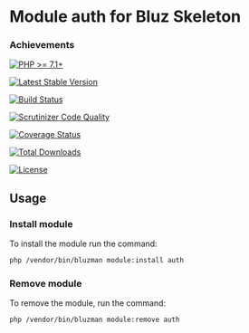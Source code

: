 # Module auth for Bluz Skeleton

### Achievements

[![PHP >= 7.1+](https://img.shields.io/packagist/php-v/bluzphp/module-auth.svg?style=flat)](https://php.net/)

[![Latest Stable Version](https://img.shields.io/packagist/v/bluzphp/module-auth.svg?label=version&style=flat)](https://packagist.org/packages/bluzphp/module-auth)

[![Build Status](https://img.shields.io/travis/bluzphp/module-auth/master.svg?style=flat)](https://travis-ci.org/bluzphp/module-auth)

[![Scrutinizer Code Quality](https://img.shields.io/scrutinizer/g/bluzphp/module-auth.svg?style=flat)](https://scrutinizer-ci.com/g/bluzphp/module-auth/)

[![Coverage Status](https://img.shields.io/coveralls/bluzphp/module-auth/master.svg?style=flat)](https://coveralls.io/r/bluzphp/module-auth?branch=master)

[![Total Downloads](https://img.shields.io/packagist/dt/bluzphp/module-auth.svg?style=flat)](https://packagist.org/packages/bluzphp/module-auth)

[![License](https://img.shields.io/packagist/l/bluzphp/module-auth.svg?style=flat)](https://packagist.org/packages/bluzphp/module-auth)

Usage
-------------------------
### Install module
To install the module run the command:

```bash
php /vendor/bin/bluzman module:install auth
```

### Remove module
To remove the module, run the command:

```bash
php /vendor/bin/bluzman module:remove auth
```